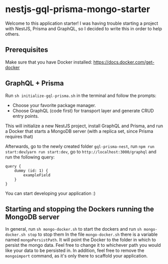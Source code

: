 # nestjs-gql-prisma-mongo-starter

Welcome to this application starter! I was having trouble starting a project with NestJS, Prisma and GraphQL, so I decided to write this in order to help others.

## Prerequisites

Make sure that you have Docker installed: https://docs.docker.com/get-docker

## GraphQL + Prisma

Run `sh initialize-gql-prisma.sh` in the terminal and follow the prompts:

- Choose your favorite package manager.
- Choose GraphQL (code first) for transport layer and generate CRUD entry points.

This will initialize a new NestJS project, install GraphQL and Prisma, and run a Docker that starts a MongoDB server (with a replica set, since Prisma requires that)

Afterwards, go to the newly created folder `gql-prisma-nest`, run `npm run start:dev`/`yarn run start:dev`, go to `http://localhost:3000/graphql` and run the following query:

```
query {
	dummy (id: 1) {
		exampleField
  	}
}
```

You can start developing your application :)

## Starting and stopping the Dockers running the MongoDB server

In general, run `sh mongo-docker.sh` to start the dockers and run `sh mongo-docker.sh stop` to stop them
In the file `mongo-docker.sh` there is a variable named `mongoPersistPath`. It will point the Docker to the folder in which to persist the mongo data.
Feel free to change it to whichever path you would like your data to be persisted in.
In addition, feel free to remove the `mongoimport` command, as it's only there to scaffold your application.

